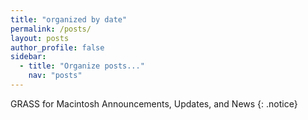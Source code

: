 ```yaml
---
title: "organized by date"
permalink: /posts/
layout: posts
author_profile: false
sidebar:
  - title: "Organize posts..."
    nav: "posts"
---
```


GRASS for Macintosh Announcements, Updates, and News
{: .notice}
